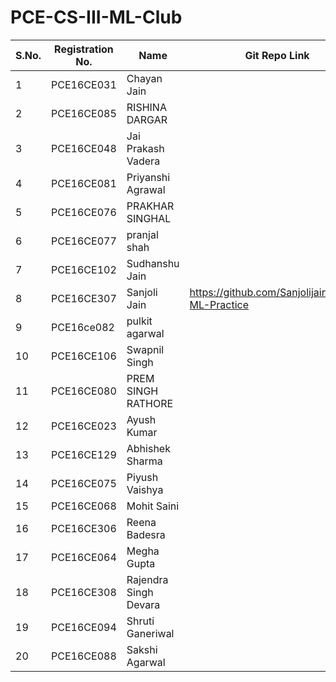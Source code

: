 # PCE-CS-III-ML-Club
| S.No. | Registration No. | Name | Git Repo Link |
|-------|------------------|------|---------------|
| 1 | PCE16CE031 | Chayan Jain ||
| 2 | PCE16CE085 | RISHINA DARGAR ||
| 3 | PCE16CE048 | Jai Prakash Vadera ||
| 4 | PCE16CE081 | Priyanshi Agrawal ||
| 5 | PCE16CE076 | PRAKHAR SINGHAL ||
| 6 | PCE16CE077 | pranjal shah ||
| 7 | PCE16CE102 | Sudhanshu Jain ||
| 8 | PCE16CE307 | Sanjoli Jain | https://github.com/Sanjolijain04/My-ML-Practice |
| 9 | PCE16ce082 | pulkit agarwal ||
| 10 | PCE16CE106 | Swapnil Singh ||
| 11 | PCE16CE080 | PREM SINGH RATHORE ||
| 12 | PCE16CE023 | Ayush Kumar ||
| 13 | PCE16CE129 | Abhishek Sharma ||
| 14 | PCE16CE075 | Piyush Vaishya ||
| 15 | PCE16CE068 | Mohit Saini ||
| 16 | PCE16CE306 |Reena Badesra||
| 17 | PCE16CE064 | Megha Gupta ||
| 18 | PCE16CE308 | Rajendra Singh Devara ||
| 19 | PCE16CE094 | Shruti Ganeriwal ||
| 20 | PCE16CE088 | Sakshi Agarwal ||
